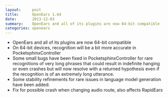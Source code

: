 ```yaml
---
layout:     post
title:      OpenEars 1.64 
date:       2013-12-03
summary:    OpenEars and all of its plugins are now 64-bit compatible
categories: openears
---
```

* OpenEars and all of its plugins are now 64-bit compatible
* On 64-bit devices, recognition will be a bit more accurate in PocketsphinxController
* Some small bugs have been fixed in PocketsphinxController for rare recognitions of very long phrases that could result in indefinite hanging or even crashes but will now resolve with a returned hypothesis even if the recognition is of an extremely long utterance.
* Some stability refinements for rare issues in language model generation have been added.
* Fix for possible crash when changing audio route, also affects RapidEars